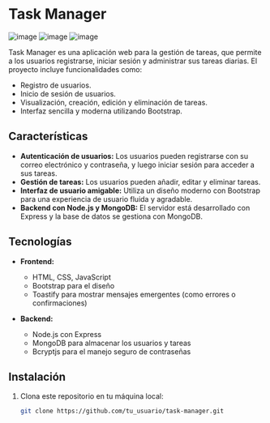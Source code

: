 # Task Manager

![image](https://github.com/user-attachments/assets/4c04cef1-9f05-473d-bc30-3127f18197b1)
![image](https://github.com/user-attachments/assets/5140f8e8-5f93-4f60-aa63-73b3c6316194)
![image](https://github.com/user-attachments/assets/2e9b559d-6579-4cb6-baa8-3f388d7c808b)


Task Manager es una aplicación web para la gestión de tareas, que permite a los usuarios registrarse, iniciar sesión y administrar sus tareas diarias. El proyecto incluye funcionalidades como:

- Registro de usuarios.
- Inicio de sesión de usuarios.
- Visualización, creación, edición y eliminación de tareas.
- Interfaz sencilla y moderna utilizando Bootstrap.

## Características

- **Autenticación de usuarios:** Los usuarios pueden registrarse con su correo electrónico y contraseña, y luego iniciar sesión para acceder a sus tareas.
- **Gestión de tareas:** Los usuarios pueden añadir, editar y eliminar tareas.
- **Interfaz de usuario amigable:** Utiliza un diseño moderno con Bootstrap para una experiencia de usuario fluida y agradable.
- **Backend con Node.js y MongoDB:** El servidor está desarrollado con Express y la base de datos se gestiona con MongoDB.

## Tecnologías

- **Frontend:**
  - HTML, CSS, JavaScript
  - Bootstrap para el diseño
  - Toastify para mostrar mensajes emergentes (como errores o confirmaciones)
  
- **Backend:**
  - Node.js con Express
  - MongoDB para almacenar los usuarios y tareas
  - Bcryptjs para el manejo seguro de contraseñas

## Instalación

1. Clona este repositorio en tu máquina local:
   ```bash
   git clone https://github.com/tu_usuario/task-manager.git
